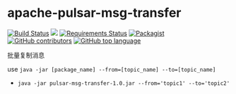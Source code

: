 # apache-pulsar-msg-transfer

[![Build Status](https://www.travis-ci.com/apzr/apache-pulsar-msg-transfer.svg?branch=master)](https://github.com/apzr/apache-pulsar-msg-transfer)
[![](https://img.shields.io/badge/Powered%20by-%40April%20Z-brightgreen)](https://github.com/apzr)
[![Requirements Status](https://requires.io/github/apzr/apache-pulsar-msg-transfer/requirements.svg?branch=master)](https://requires.io/github/apzr/apache-pulsar-msg-transfer/requirements/?branch=master)
[![Packagist](https://img.shields.io/packagist/l/doctrine/orm.svg)](https://github.com/apzr/apache-pulsar-msg-transfer/blob/master/LICENSE)
[![GitHub contributors](https://img.shields.io/github/contributors/apzr/apache-pulsar-msg-transfer)](https://github.com/apzr/apache-pulsar-msg-transfer/graphs/contributors)
[![GitHub top language](https://img.shields.io/github/languages/top/apzr/apache-pulsar-msg-transfer)](https://github.com/apzr/apache-pulsar-msg-transfer)

批量复制消息

use `java -jar [package_name] --from=[topic_name] --to=[topic_name]`
 - `java -jar pulsar-msg-transfer-1.0.jar --from='topic1' --to='topic2'`
